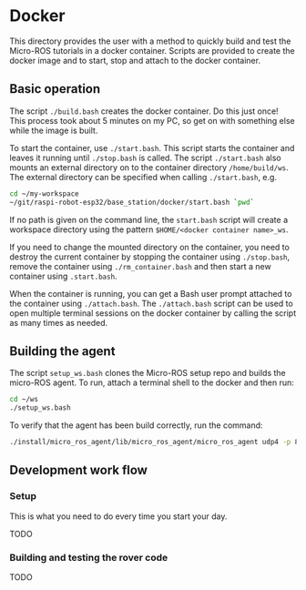 # Docker

This directory provides the user with a method to quickly build and test the Micro-ROS tutorials in a docker container.  Scripts are provided to create the docker image and to start, stop and attach to the docker container.

## Basic operation

The script `./build.bash` creates the docker container.  Do this just once!  This process took about 5 minutes on my PC, so get on with something else while the image is built.

To start the container, use `./start.bash`.  This script starts the container and leaves it running until `./stop.bash` is called. The script `./start.bash` also mounts an external directory on to the container directory `/home/build/ws`.  The external directory can be specified when calling `./start.bash`, e.g.

```bash
cd ~/my-workspace
~/git/raspi-robot-esp32/base_station/docker/start.bash `pwd`
```

If no path is given on the command line, the `start.bash` script will create a workspace directory using the pattern `$HOME/<docker container name>_ws`.

If you need to change the mounted directory on the container, you need to destroy the current container by stopping the container using `./stop.bash`, remove the container using `./rm_container.bash` and then start a new container using `.start.bash`.

When the container is running, you can get a Bash user prompt attached to the container using `./attach.bash`.  The `./attach.bash` script can be used to open multiple terminal sessions on the docker container by calling the script as many times as needed.

## Building the agent

The script `setup_ws.bash` clones the Micro-ROS setup repo and builds the micro-ROS agent. To run, attach a terminal shell to the docker and then run:

```bash
cd ~/ws
./setup_ws.bash
```

To verify that the agent has been build correctly, run the command:

```bash
./install/micro_ros_agent/lib/micro_ros_agent/micro_ros_agent udp4 -p 8888
```

## Development work flow

### Setup

This is what you need to do every time you start your day.

TODO

### Building and testing the rover code

TODO
